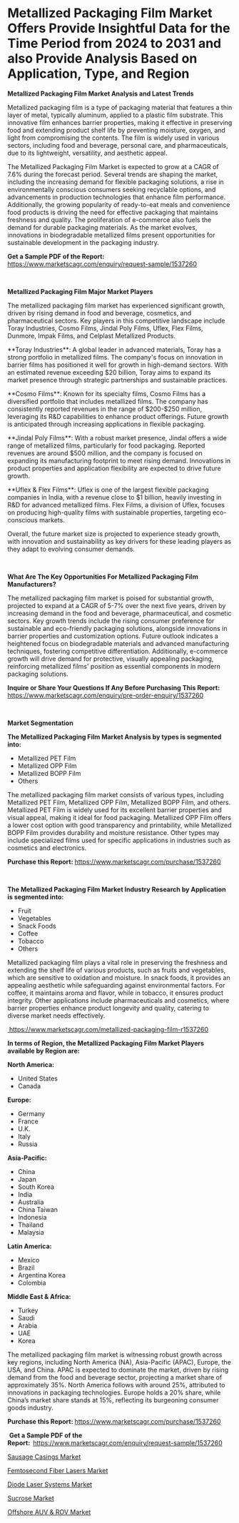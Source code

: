 <p><h1>Metallized Packaging Film Market Offers Provide Insightful Data for the Time Period from 2024 to 2031 and also Provide Analysis Based on Application, Type, and Region</h1></p><p><strong>Metallized Packaging Film Market Analysis and Latest Trends</strong></p>
<p><p>Metallized packaging film is a type of packaging material that features a thin layer of metal, typically aluminum, applied to a plastic film substrate. This innovative film enhances barrier properties, making it effective in preserving food and extending product shelf life by preventing moisture, oxygen, and light from compromising the contents. The film is widely used in various sectors, including food and beverage, personal care, and pharmaceuticals, due to its lightweight, versatility, and aesthetic appeal.</p><p>The Metallized Packaging Film Market is expected to grow at a CAGR of 7.6% during the forecast period. Several trends are shaping the market, including the increasing demand for flexible packaging solutions, a rise in environmentally conscious consumers seeking recyclable options, and advancements in production technologies that enhance film performance. Additionally, the growing popularity of ready-to-eat meals and convenience food products is driving the need for effective packaging that maintains freshness and quality. The proliferation of e-commerce also fuels the demand for durable packaging materials. As the market evolves, innovations in biodegradable metallized films present opportunities for sustainable development in the packaging industry.</p></p>
<p><strong>Get a Sample PDF of the Report:&nbsp;</strong> <a href="https://www.marketscagr.com/enquiry/request-sample/1537260?utm_campaign=1259&utm_medium=2&utm_source=Github&utm_content=ia&utm_term=29092024&utm_id=metallized-packaging-film">https://www.marketscagr.com/enquiry/request-sample/1537260</a></p>
<p>&nbsp;</p>
<p><strong>Metallized Packaging Film Major Market Players</strong></p>
<p><p>The metallized packaging film market has experienced significant growth, driven by rising demand in food and beverage, cosmetics, and pharmaceutical sectors. Key players in this competitive landscape include Toray Industries, Cosmo Films, Jindal Poly Films, Uflex, Flex Films, Dunmore, Impak Films, and Celplast Metallized Products.</p><p>**Toray Industries**: A global leader in advanced materials, Toray has a strong portfolio in metallized films. The company's focus on innovation in barrier films has positioned it well for growth in high-demand sectors. With an estimated revenue exceeding $20 billion, Toray aims to expand its market presence through strategic partnerships and sustainable practices.</p><p>**Cosmo Films**: Known for its specialty films, Cosmo Films has a diversified portfolio that includes metallized films. The company has consistently reported revenues in the range of $200-$250 million, leveraging its R&D capabilities to enhance product offerings. Future growth is anticipated through increasing applications in flexible packaging.</p><p>**Jindal Poly Films**: With a robust market presence, Jindal offers a wide range of metallized films, particularly for food packaging. Reported revenues are around $500 million, and the company is focused on expanding its manufacturing footprint to meet rising demand. Innovations in product properties and application flexibility are expected to drive future growth.</p><p>**Uflex & Flex Films**: Uflex is one of the largest flexible packaging companies in India, with a revenue close to $1 billion, heavily investing in R&D for advanced metallized films. Flex Films, a division of Uflex, focuses on producing high-quality films with sustainable properties, targeting eco-conscious markets.</p><p>Overall, the future market size is projected to experience steady growth, with innovation and sustainability as key drivers for these leading players as they adapt to evolving consumer demands.</p></p>
<p>&nbsp;</p>
<p><strong>What Are The Key Opportunities For Metallized Packaging Film Manufacturers?</strong></p>
<p><p>The metallized packaging film market is poised for substantial growth, projected to expand at a CAGR of 5-7% over the next five years, driven by increasing demand in the food and beverage, pharmaceutical, and cosmetic sectors. Key growth trends include the rising consumer preference for sustainable and eco-friendly packaging solutions, alongside innovations in barrier properties and customization options. Future outlook indicates a heightened focus on biodegradable materials and advanced manufacturing techniques, fostering competitive differentiation. Additionally, e-commerce growth will drive demand for protective, visually appealing packaging, reinforcing metallized films' position as essential components in modern packaging solutions.</p></p>
<p><strong>Inquire or Share Your Questions If Any Before Purchasing This Report:</strong> <a href="https://www.marketscagr.com/enquiry/pre-order-enquiry/1537260?utm_campaign=1259&utm_medium=2&utm_source=Github&utm_content=ia&utm_term=29092024&utm_id=metallized-packaging-film">https://www.marketscagr.com/enquiry/pre-order-enquiry/1537260</a></p>
<p>&nbsp;</p>
<p><strong>Market Segmentation</strong></p>
<p><strong>The Metallized Packaging Film Market Analysis by types is segmented into:</strong></p>
<p><ul><li>Metallized PET Film</li><li>Metallized OPP Film</li><li>Metallized BOPP Film</li><li>Others</li></ul></p>
<p><p>The metallized packaging film market consists of various types, including Metallized PET Film, Metallized OPP Film, Metallized BOPP Film, and others. Metallized PET Film is widely used for its excellent barrier properties and visual appeal, making it ideal for food packaging. Metallized OPP Film offers a lower cost option with good transparency and printability, while Metallized BOPP Film provides durability and moisture resistance. Other types may include specialized films used for specific applications in industries such as cosmetics and electronics.</p></p>
<p><strong>Purchase this Report:&nbsp;</strong><a href="https://www.marketscagr.com/purchase/1537260?utm_campaign=1259&utm_medium=2&utm_source=Github&utm_content=ia&utm_term=29092024&utm_id=metallized-packaging-film">https://www.marketscagr.com/purchase/1537260</a></p>
<p>&nbsp;</p>
<p><strong>The Metallized Packaging Film Market Industry Research by Application is segmented into:</strong></p>
<p><ul><li>Fruit</li><li>Vegetables</li><li>Snack Foods</li><li>Coffee</li><li>Tobacco</li><li>Others</li></ul></p>
<p><p>Metallized packaging film plays a vital role in preserving the freshness and extending the shelf life of various products, such as fruits and vegetables, which are sensitive to oxidation and moisture. In snack foods, it provides an appealing aesthetic while safeguarding against environmental factors. For coffee, it maintains aroma and flavor, while in tobacco, it ensures product integrity. Other applications include pharmaceuticals and cosmetics, where barrier properties enhance product longevity and quality, catering to diverse market needs effectively.</p></p>
<p><a href="https://www.marketscagr.com/metallized-packaging-film-r1537260?utm_campaign=1259&utm_medium=2&utm_source=Github&utm_content=ia&utm_term=29092024&utm_id=metallized-packaging-film">&nbsp;https://www.marketscagr.com/metallized-packaging-film-r1537260</a></p>
<p><strong>In terms of Region, the Metallized Packaging Film Market Players available by Region are:</strong></p>
<p>
    <p> <strong> North America: </strong>
        <ul>
            <li>United States</li>
            <li>Canada</li>
        </ul>
        </p> 
    <p> <strong> Europe: </strong>
        <ul>
            <li>Germany</li>
            <li>France</li>
            <li>U.K.</li>
            <li>Italy</li>
            <li>Russia</li>
        </ul>
        </p> 
    <p> <strong> Asia-Pacific: </strong>
        <ul>
            <li>China</li>
            <li>Japan</li>
            <li>South Korea</li>
            <li>India</li>
            <li>Australia</li>
            <li>China Taiwan</li>
            <li>Indonesia</li>
            <li>Thailand</li>
            <li>Malaysia</li>
        </ul>
        </p> 
    <p> <strong> Latin America: </strong>
        <ul>
            <li>Mexico</li>
            <li>Brazil</li>
            <li>Argentina Korea</li>
            <li>Colombia</li>
        </ul>
        </p> 
    <p> <strong> Middle East & Africa: </strong>
        <ul>
            <li>Turkey</li>
            <li>Saudi</li>
            <li>Arabia</li>
            <li>UAE</li>
            <li>Korea</li>
        </ul>
    </p>
    </p>
<p><p>The metallized packaging film market is witnessing robust growth across key regions, including North America (NA), Asia-Pacific (APAC), Europe, the USA, and China. APAC is expected to dominate the market, driven by rising demand from the food and beverage sector, projecting a market share of approximately 35%. North America follows with around 25%, attributed to innovations in packaging technologies. Europe holds a 20% share, while China’s market share stands at 15%, reflecting its burgeoning consumer goods industry.</p></p>
<p><strong>Purchase this Report: </strong><a href="https://www.marketscagr.com/purchase/1537260?utm_campaign=1259&utm_medium=2&utm_source=Github&utm_content=ia&utm_term=29092024&utm_id=metallized-packaging-film">https://www.marketscagr.com/purchase/1537260</a></p>
<p>&nbsp;<strong>Get a Sample PDF of the Report:&nbsp;&nbsp;</strong><a href="https://www.marketscagr.com/enquiry/request-sample/1537260?utm_campaign=1259&utm_medium=2&utm_source=Github&utm_content=ia&utm_term=29092024&utm_id=metallized-packaging-film">https://www.marketscagr.com/enquiry/request-sample/1537260</a></p>
<p><strong></strong></p>
<p><p><a href="https://www.linkedin.com/pulse/global-sausage-casings-industry-types-applications-market-jhdfc?utm_campaign=1259&utm_medium=2&utm_source=Github&utm_content=ia&utm_term=29092024&utm_id=metallized-packaging-film">Sausage Casings Market</a></p><p><a href="https://issuu.com/reportprime-2/docs/femtosecond-fiber-lasers-market-siz_8db286d5d9bdb1?utm_campaign=1259&utm_medium=2&utm_source=Github&utm_content=ia&utm_term=29092024&utm_id=metallized-packaging-film">Femtosecond Fiber Lasers Market</a></p><p><a href="https://issuu.com/reportprime-2/docs/diode-laser-systems-market-size-203_7aec8974917b44?utm_campaign=1259&utm_medium=2&utm_source=Github&utm_content=ia&utm_term=29092024&utm_id=metallized-packaging-film">Diode Laser Systems Market</a></p><p><a href="https://www.linkedin.com/pulse/strategic-roadmap-global-sucrose-market-insights-opportunities-w2ngc?utm_campaign=1259&utm_medium=2&utm_source=Github&utm_content=ia&utm_term=29092024&utm_id=metallized-packaging-film">Sucrose Market</a></p><p><a href="https://www.linkedin.com/pulse/offshore-auv-rov-market-global-regional-analysis-focus-gkqee?utm_campaign=1259&utm_medium=2&utm_source=Github&utm_content=ia&utm_term=29092024&utm_id=metallized-packaging-film">Offshore AUV & ROV Market</a></p></p>